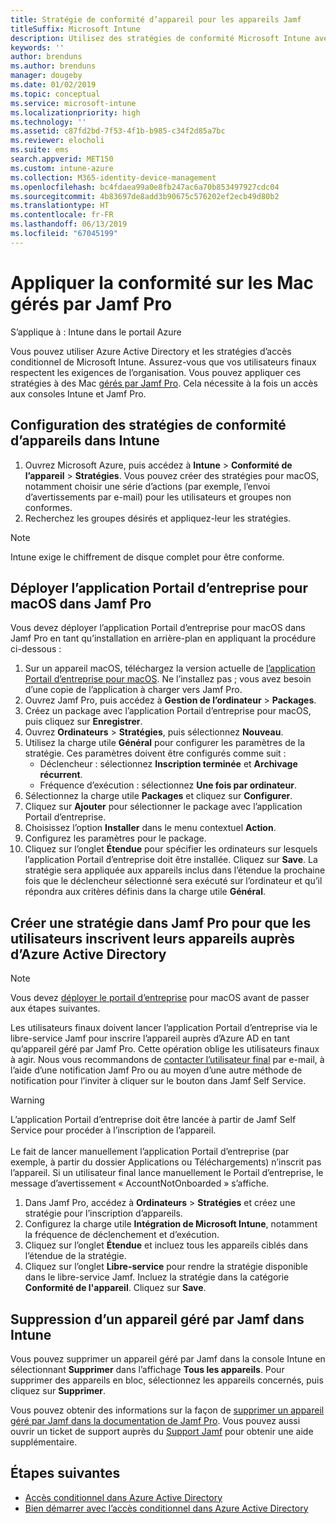 ```yaml
---
title: Stratégie de conformité d’appareil pour les appareils Jamf
titleSuffix: Microsoft Intune
description: Utilisez des stratégies de conformité Microsoft Intune avec l’accès conditionnel Azure Active Directory pour permettre de sécuriser les appareils gérés par Jamf.
keywords: ''
author: brenduns
ms.author: brenduns
manager: dougeby
ms.date: 01/02/2019
ms.topic: conceptual
ms.service: microsoft-intune
ms.localizationpriority: high
ms.technology: ''
ms.assetid: c87fd2bd-7f53-4f1b-b985-c34f2d85a7bc
ms.reviewer: elocholi
ms.suite: ems
search.appverid: MET150
ms.custom: intune-azure
ms.collection: M365-identity-device-management
ms.openlocfilehash: bc4fdaea99a0e8fb247ac6a70b853497927cdc04
ms.sourcegitcommit: 4b83697de8add3b90675c576202ef2ecb49d80b2
ms.translationtype: HT
ms.contentlocale: fr-FR
ms.lasthandoff: 06/13/2019
ms.locfileid: "67045199"
---
```

# <a name="enforce-compliance-on-macs-managed-with-jamf-pro"></a>Appliquer la conformité sur les Mac gérés par Jamf Pro

S’applique à : Intune dans le portail Azure

Vous pouvez utiliser Azure Active Directory et les stratégies d’accès conditionnel de Microsoft Intune. Assurez-vous que vos utilisateurs finaux respectent les exigences de l’organisation. Vous pouvez appliquer ces stratégies à des Mac [gérés par Jamf Pro](conditional-access-integrate-jamf.md). Cela nécessite à la fois un accès aux consoles Intune et Jamf Pro.

## <a name="set-up-device-compliance-policies-in-intune"></a>Configuration des stratégies de conformité d’appareils dans Intune

1. Ouvrez Microsoft Azure, puis accédez à **Intune** > **Conformité de l’appareil** > **Stratégies**. Vous pouvez créer des stratégies pour macOS, notamment choisir une série d’actions (par exemple, l’envoi d’avertissements par e-mail) pour les utilisateurs et groupes non conformes.
2. Recherchez les groupes désirés et appliquez-leur les stratégies.

> [!Note]
> Intune exige le chiffrement de disque complet pour être conforme.

## <a name="deploy-the-company-portal-app-for-macos-in-jamf-pro"></a>Déployer l’application Portail d’entreprise pour macOS dans Jamf Pro

Vous devez déployer l’application Portail d’entreprise pour macOS dans Jamf Pro en tant qu’installation en arrière-plan en appliquant la procédure ci-dessous :

1. Sur un appareil macOS, téléchargez la version actuelle de [l’application Portail d’entreprise pour macOS](https://go.microsoft.com/fwlink/?linkid=862280). Ne l’installez pas ; vous avez besoin d’une copie de l’application à charger vers Jamf Pro.
2. Ouvrez Jamf Pro, puis accédez à **Gestion de l’ordinateur** > **Packages**.
3. Créez un package avec l’application Portail d’entreprise pour macOS, puis cliquez sur **Enregistrer**.
4. Ouvrez **Ordinateurs** > **Stratégies**, puis sélectionnez **Nouveau**.
5. Utilisez la charge utile **Général** pour configurer les paramètres de la stratégie. Ces paramètres doivent être configurés comme suit :
   - Déclencheur : sélectionnez **Inscription terminée** et **Archivage récurrent**.
   - Fréquence d’exécution : sélectionnez **Une fois par ordinateur**.
6. Sélectionnez la charge utile **Packages** et cliquez sur **Configurer**.
7. Cliquez sur **Ajouter** pour sélectionner le package avec l’application Portail d’entreprise.
8. Choisissez l’option **Installer** dans le menu contextuel **Action**.
9. Configurez les paramètres pour le package.
10. Cliquez sur l’onglet **Étendue** pour spécifier les ordinateurs sur lesquels l’application Portail d’entreprise doit être installée. Cliquez sur **Save**. La stratégie sera appliquée aux appareils inclus dans l’étendue la prochaine fois que le déclencheur sélectionné sera exécuté sur l’ordinateur et qu’il répondra aux critères définis dans la charge utile **Général**.

## <a name="create-a-policy-in-jamf-pro-to-have-users-register-their-devices-with-azure-active-directory"></a>Créer une stratégie dans Jamf Pro pour que les utilisateurs inscrivent leurs appareils auprès d’Azure Active Directory

> [!NOTE]
> Vous devez [déployer le portail d’entreprise](conditional-access-assign-jamf.md#deploy-the-company-portal-app-for-macos-in-jamf-pro) pour macOS avant de passer aux étapes suivantes.  

Les utilisateurs finaux doivent lancer l’application Portail d’entreprise via le libre-service Jamf pour inscrire l’appareil auprès d’Azure AD en tant qu’appareil géré par Jamf Pro. Cette opération oblige les utilisateurs finaux à agir. Nous vous recommandons de [contacter l’utilisateur final](end-user-educate.md) par e-mail, à l’aide d’une notification Jamf Pro ou au moyen d’une autre méthode de notification pour l’inviter à cliquer sur le bouton dans Jamf Self Service.

> [!WARNING]
> L’application Portail d’entreprise doit être lancée à partir de Jamf Self Service pour procéder à l’inscription de l’appareil. <br><br>Le fait de lancer manuellement l’application Portail d’entreprise (par exemple, à partir du dossier Applications ou Téléchargements) n’inscrit pas l’appareil. Si un utilisateur final lance manuellement le Portail d’entreprise, le message d’avertissement « AccountNotOnboarded » s’affiche.

1. Dans Jamf Pro, accédez à **Ordinateurs** > **Stratégies** et créez une stratégie pour l’inscription d’appareils.
2. Configurez la charge utile **Intégration de Microsoft Intune**, notamment la fréquence de déclenchement et d’exécution.
3. Cliquez sur l’onglet **Étendue** et incluez tous les appareils ciblés dans l’étendue de la stratégie.
4. Cliquez sur l’onglet **Libre-service** pour rendre la stratégie disponible dans le libre-service Jamf. Incluez la stratégie dans la catégorie **Conformité de l'appareil**. Cliquez sur **Save**.

## <a name="removing-a-jamf-managed-device-from-intune"></a>Suppression d’un appareil géré par Jamf dans Intune

Vous pouvez supprimer un appareil géré par Jamf dans la console Intune en sélectionnant **Supprimer** dans l’affichage **Tous les appareils**. Pour supprimer des appareils en bloc, sélectionnez les appareils concernés, puis cliquez sur **Supprimer**.

Vous pouvez obtenir des informations sur la façon de [supprimer un appareil géré par Jamf dans la documentation de Jamf Pro](https://www.jamf.com/jamf-nation/articles/80/unmanaging-computers-while-preserving-their-inventory-information). Vous pouvez aussi ouvrir un ticket de support auprès du [Support Jamf](https://www.jamf.com/support/) pour obtenir une aide supplémentaire. 

## <a name="next-steps"></a>Étapes suivantes

- [Accès conditionnel dans Azure Active Directory](https://docs.microsoft.com/azure/active-directory/active-directory-conditional-access-azure-portal)
- [Bien démarrer avec l’accès conditionnel dans Azure Active Directory](https://docs.microsoft.com/azure/active-directory/active-directory-conditional-access-azure-portal-get-started)
